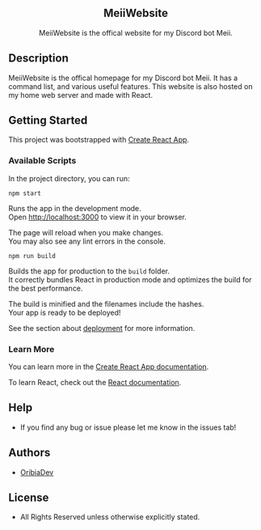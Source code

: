 <p align="center">
 <h2 align="center">MeiiWebsite</h2>
 <p align="center">MeiiWebsite is the offical website for my Discord bot Meii.</p>
</p>

## Description

MeiiWebsite is the offical homepage for my Discord bot Meii. It has a command list, and various useful features. This website is also hosted on my home web server and made with React.

## Getting Started

This project was bootstrapped with [Create React App](https://github.com/facebook/create-react-app).

### Available Scripts

In the project directory, you can run:

`npm start`

Runs the app in the development mode.\
Open [http://localhost:3000](http://localhost:3000) to view it in your browser.

The page will reload when you make changes.\
You may also see any lint errors in the console.

`npm run build`

Builds the app for production to the `build` folder.\
It correctly bundles React in production mode and optimizes the build for the best performance.

The build is minified and the filenames include the hashes.\
Your app is ready to be deployed!

See the section about [deployment](https://facebook.github.io/create-react-app/docs/deployment) for more information.


### Learn More

You can learn more in the [Create React App documentation](https://facebook.github.io/create-react-app/docs/getting-started).

To learn React, check out the [React documentation](https://reactjs.org/).

## Help

* If you find any bug or issue please let me know in the issues tab!

## Authors

* [OribiaDev](https://github.com/OribiaDev)

## License

* All Rights Reserved unless otherwise explicitly stated.
